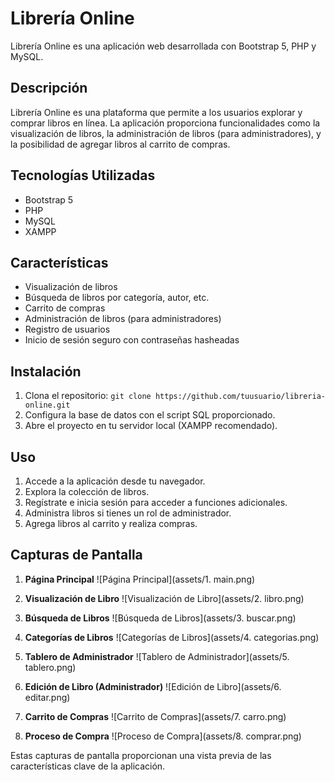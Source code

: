 # Librería Online

Librería Online es una aplicación web desarrollada con Bootstrap 5, PHP y MySQL.

## Descripción

Librería Online es una plataforma que permite a los usuarios explorar y comprar libros en línea. La aplicación proporciona funcionalidades como la visualización de libros, la administración de libros (para administradores), y la posibilidad de agregar libros al carrito de compras.

## Tecnologías Utilizadas

- Bootstrap 5
- PHP
- MySQL
- XAMPP

## Características

- Visualización de libros
- Búsqueda de libros por categoría, autor, etc.
- Carrito de compras
- Administración de libros (para administradores)
- Registro de usuarios
- Inicio de sesión seguro con contraseñas hasheadas

## Instalación

1. Clona el repositorio: `git clone https://github.com/tuusuario/libreria-online.git`
2. Configura la base de datos con el script SQL proporcionado.
3. Abre el proyecto en tu servidor local (XAMPP recomendado).

## Uso

1. Accede a la aplicación desde tu navegador.
2. Explora la colección de libros.
3. Regístrate e inicia sesión para acceder a funciones adicionales.
4. Administra libros si tienes un rol de administrador.
5. Agrega libros al carrito y realiza compras.

## Capturas de Pantalla

1. **Página Principal**
   ![Página Principal](assets/1. main.png)

2. **Visualización de Libro**
   ![Visualización de Libro](assets/2. libro.png)

3. **Búsqueda de Libros**
   ![Búsqueda de Libros](assets/3. buscar.png)

4. **Categorías de Libros**
   ![Categorías de Libros](assets/4. categorias.png)

5. **Tablero de Administrador**
   ![Tablero de Administrador](assets/5. tablero.png)

6. **Edición de Libro (Administrador)**
   ![Edición de Libro](assets/6. editar.png)

7. **Carrito de Compras**
   ![Carrito de Compras](assets/7. carro.png)

8. **Proceso de Compra**
   ![Proceso de Compra](assets/8. comprar.png)

Estas capturas de pantalla proporcionan una vista previa de las características clave de la aplicación.
